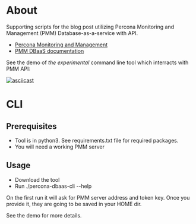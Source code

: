 # About

Supporting scripts for the blog post utilizing Percona Monitoring and Management (PMM) Database-as-a-service with API.

* [Percona Monitoring and Management](https://www.percona.com/software/database-tools/percona-monitoring-and-management)
* [PMM DBaaS documentation](https://docs.percona.com/percona-monitoring-and-management/using/dbaas.html)

See the demo of *the experimental* command line tool which interracts with PMM API:

[![asciicast](https://asciinema.org/a/qkWV2NY0y5vaSnFP4K6jQHHLJ)](https://asciinema.org/a/qkWV2NY0y5vaSnFP4K6jQHHLJ)

# CLI

## Prerequisites

* Tool is in python3. See requirements.txt file for required packages.
* You will need a working PMM server 

## Usage

* Download the tool
* Run ./percona-dbaas-cli --help

On the first run it will ask for PMM server address and token key. Once you provide it, they are going to be saved in your HOME dir.

See the demo for more details.

